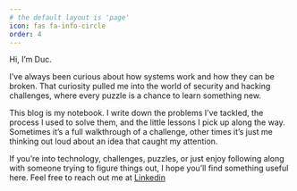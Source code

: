 ```yaml
---
# the default layout is 'page'
icon: fas fa-info-circle
order: 4
---
```


Hi, I’m Duc. 

I’ve always been curious about how systems work and how they can be broken. That curiosity pulled me into the world of security and hacking challenges, where every puzzle is a chance to learn something new.

This blog is my notebook. I write down the problems I’ve tackled, the process I used to solve them, and the little lessons I pick up along the way. Sometimes it’s a full walkthrough of a challenge, other times it’s just me thinking out loud about an idea that caught my attention.

If you’re into technology, challenges, puzzles, or just enjoy following along with someone trying to figure things out, I hope you’ll find something useful here. Feel free to reach out me at [Linkedin](https://www.linkedin.com/in/iamphduc)

